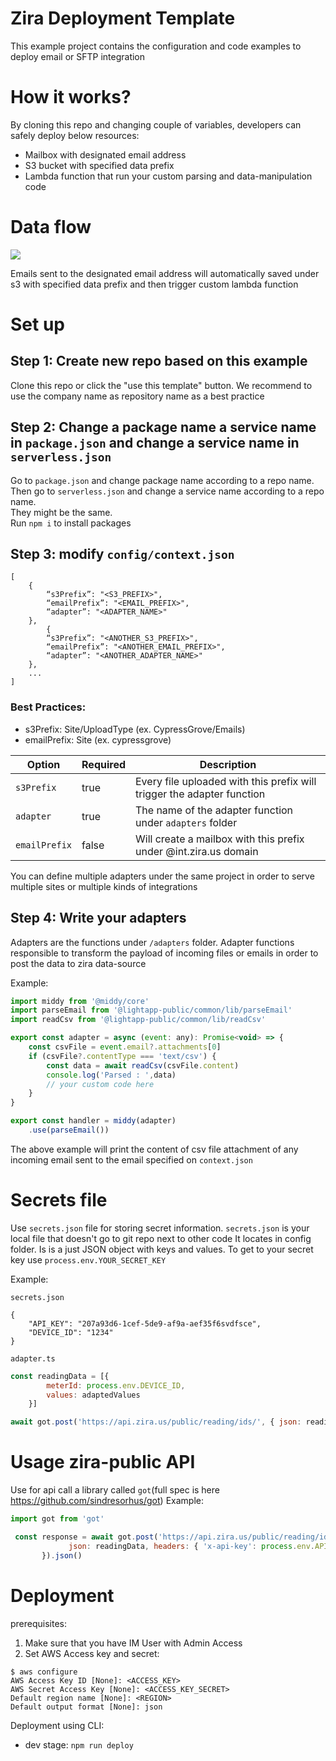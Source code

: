 # Zira Deployment Template

This example project contains the configuration and code examples to deploy email or SFTP integration




# How it works?

By cloning this repo and changing couple of variables, developers can safely deploy below resources:
- Mailbox with designated email address
- S3 bucket with specified data prefix
- Lambda function that run your custom parsing and data-manipulation code

# Data flow

[![](https://mermaid.ink/img/pako:eNoljrEOgzAMRH8l8lymbgyVShmpVJUxYXATAxEkQcEZKsS_N4WbrCfr7m2ggyEoYYi4jKJ5Ky9y7pIc2rkTRXETlWyvokp6Ij7BQzboPgZFn7xmG_yBa_kKK4tIaKwf1u7fpDxcwFHMZSaPbAcDHsmRgjKfBuOkQPk9_2Hi0H69hpJjogukxSBTbTG7OSh7nNdMyVgO8XlaH_L7DzECQF4?type=png)](https://mermaid.live/edit#pako:eNoljrEOgzAMRH8l8lymbgyVShmpVJUxYXATAxEkQcEZKsS_N4WbrCfr7m2ggyEoYYi4jKJ5Ky9y7pIc2rkTRXETlWyvokp6Ij7BQzboPgZFn7xmG_yBa_kKK4tIaKwf1u7fpDxcwFHMZSaPbAcDHsmRgjKfBuOkQPk9_2Hi0H69hpJjogukxSBTbTG7OSh7nNdMyVgO8XlaH_L7DzECQF4)

Emails sent to the designated email address will automatically saved under s3 with specified data prefix and then trigger custom lambda function

# Set up

## Step 1:  Create new repo based on this example
Clone this repo or click the "use this template" button. We recommend to use the company name as repository name as a best practice

## Step 2:  Change a package name a service name in `package.json` and change a service name in `serverless.json`
Go to `package.json` and change package name according to a repo name. <br />
Then go to `serverless.json` and change  a service name according to a repo name. <br />
They might be the same. <br />
Run `npm i` to install packages

## Step 3:  modify `config/context.json`


```
[
    {
        “s3Prefix”: "<S3_PREFIX>",
        “emailPrefix”: "<EMAIL_PREFIX>",
        “adapter”: "<ADAPTER_NAME>"
    },
        {
        “s3Prefix”: "<ANOTHER_S3_PREFIX>",
        “emailPrefix”: "<ANOTHER_EMAIL_PREFIX>",
        “adapter”: "<ANOTHER_ADAPTER_NAME>"
    },
    ...
]
```
### Best Practices:
- s3Prefix: Site/UploadType (ex. CypressGrove/Emails)
- emailPrefix: Site (ex. cypressgrove)



| Option        | Required | Description                                                            |
|---------------|----------|------------------------------------------------------------------------|
| `s3Prefix`     | true     | Every file uploaded with this prefix will trigger the adapter function   |
| `adapter`     | true     | The name of the adapter function under `adapters` folder               |
| `emailPrefix`  | false    | Will create a mailbox with this prefix under @int.zira.us domain        |


You can define multiple adapters under the same project in order to serve multiple sites or multiple kinds of integrations


## Step 4:  Write your adapters

Adapters are the functions under `/adapters` folder.
Adapter functions responsible to transform the payload of incoming files or emails in order to post the data to zira data-source

Example:

``` javascript
import middy from '@middy/core'
import parseEmail from '@lightapp-public/common/lib/parseEmail'
import readCsv from '@lightapp-public/common/lib/readCsv'

export const adapter = async (event: any): Promise<void> => {
    const csvFile = event.email?.attachments[0]
    if (csvFile?.contentType === 'text/csv') {
        const data = await readCsv(csvFile.content)
        console.log('Parsed : ',data)
        // your custom code here
    }
}

export const handler = middy(adapter)
    .use(parseEmail())

```

The above example will print the content of csv file attachment of any incoming email sent to the email specified on `context.json`

# Secrets file

Use `secrets.json` file for storing secret information.
`secrets.json` is your local  file that doesn't go to git repo next to other  code
It locates in config folder. Is is a  just JSON object with keys and values.
To get to your secret key use `process.env.YOUR_SECRET_KEY`

Example:

`secrets.json`
```
{
    "API_KEY": "207a93d6-1cef-5de9-af9a-aef35f6svdfsce",
    "DEVICE_ID": "1234"
}
```

`adapter.ts`
``` javascript
const readingData = [{
        meterId: process.env.DEVICE_ID,
        values: adaptedValues
    }]

await got.post('https://api.zira.us/public/reading/ids/', { json: readingData, headers: { 'x-api-key': process.env.API_KEY } }).json()
```

# Usage zira-public API

Use for api call a library called `got`(full spec is here https://github.com/sindresorhus/got)
Example:
``` javascript
import got from 'got'

 const response = await got.post('https://api.zira.us/public/reading/ids/', {
             json: readingData, headers: { 'x-api-key': process.env.API_KEY}
       }).json()
```

# Deployment

prerequisites:
1. Make sure that you have IM User with Admin Access
2. Set AWS Access key and secret:

```
$ aws configure
AWS Access Key ID [None]: <ACCESS_KEY>
AWS Secret Access Key [None]: <ACCESS_KEY_SECRET>
Default region name [None]: <REGION>
Default output format [None]: json
```

Deployment using CLI:
* dev stage: `npm run deploy`

